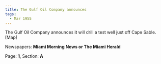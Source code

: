 ```yaml
---  
title: The Gulf Oil Company announces  
tags:  
  - Mar 1955  
---  
```

  
The Gulf Oil Company announces it will drill a test well just off Cape Sable. [Map]  
  
Newspapers: **Miami Morning News or The Miami Herald**  
  
Page: **1**, Section: **A** 
